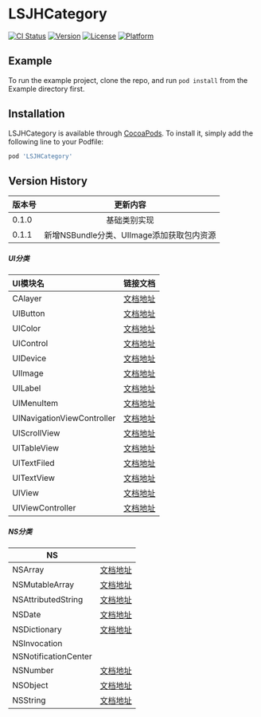 # LSJHCategory

[![CI Status](https://img.shields.io/travis/1228506851@qq.com/LSJHCategory.svg?style=flat)](https://travis-ci.org/1228506851@qq.com/LSJHCategory)
[![Version](https://img.shields.io/cocoapods/v/LSJHCategory.svg?style=flat)](https://cocoapods.org/pods/LSJHCategory)
[![License](https://img.shields.io/cocoapods/l/LSJHCategory.svg?style=flat)](https://cocoapods.org/pods/LSJHCategory)
[![Platform](https://img.shields.io/cocoapods/p/LSJHCategory.svg?style=flat)](https://cocoapods.org/pods/LSJHCategory)

## Example

To run the example project, clone the repo, and run `pod install` from the Example directory first.

## Installation

LSJHCategory is available through [CocoaPods](https://cocoapods.org). To install
it, simply add the following line to your Podfile:

```ruby
pod 'LSJHCategory'
```

## Version History

| 版本号 | 更新内容 |
| --- | :-: |
| 0.1.0 | 基础类别实现 |
| 0.1.1 | 新增NSBundle分类、UIImage添加获取包内资源  |

##### UI分类

| UI模块名 | 链接文档 |
| :-- | :-- |
| CAlayer | [文档地址](https://github.com/CreatSuns/LSJHCategory/blob/master/LSJHCategory/Classes/UI/CAlayer/CAlayer.md) |
| UIButton | [文档地址](https://github.com/CreatSuns/LSJHCategory/blob/master/LSJHCategory/Classes/UI/UIButton/UIButton.md) |
| UIColor | [文档地址](https://github.com/CreatSuns/LSJHCategory/blob/master/LSJHCategory/Classes/UI/UIColor/UIColor.md) |
| UIControl | [文档地址](https://github.com/CreatSuns/LSJHCategory/blob/master/LSJHCategory/Classes/UI/UIControl/UIControl.md) |
| UIDevice | [文档地址](https://github.com/CreatSuns/LSJHCategory/blob/master/LSJHCategory/Classes/UI/UIDevice/UIDevice.md) |
| UIImage | [文档地址](https://github.com/CreatSuns/LSJHCategory/blob/master/LSJHCategory/Classes/UI/UIImage/UIImage.md) |
| UILabel | [文档地址](https://github.com/CreatSuns/LSJHCategory/blob/master/LSJHCategory/Classes/UI/UILabel/UILabel.md) |
| UIMenuItem | [文档地址](https://github.com/CreatSuns/LSJHCategory/blob/master/LSJHCategory/Classes/UI/UIMenuItem/UIMenuItem.md) |
| UINavigationViewController | [文档地址](https://github.com/CreatSuns/LSJHCategory/blob/master/LSJHCategory/Classes/UI/UINavigationViewController/UINavigationViewController.md) |
| UIScrollView | [文档地址](https://github.com/CreatSuns/LSJHCategory/blob/master/LSJHCategory/Classes/UI/UIScrollView/UIScrollView.md) |
| UITableView | [文档地址](https://github.com/CreatSuns/LSJHCategory/blob/master/LSJHCategory/Classes/UI/UITableView/UITableView.md) |
| UITextFiled | [文档地址](https://github.com/CreatSuns/LSJHCategory/blob/master/LSJHCategory/Classes/UI/UITextFiled/UITextFiled.md) |
| UITextView | [文档地址](https://github.com/CreatSuns/LSJHCategory/blob/master/LSJHCategory/Classes/UI/UITextView/UITextView.md) |
| UIView | [文档地址](https://github.com/CreatSuns/LSJHCategory/blob/master/LSJHCategory/Classes/UI/UIView/UIView.md) |
| UIViewController | [文档地址](https://github.com/CreatSuns/LSJHCategory/blob/master/LSJHCategory/Classes/UI/UIViewController/UIViewController.md) |

##### NS分类

| NS |  |
| --- | --- |
| NSArray | [文档地址](https://github.com/CreatSuns/LSJHCategory/blob/master/LSJHCategory/Classes/Foundation/NSArray/NSArray.md) |
| NSMutableArray | [文档地址](https://github.com/CreatSuns/LSJHCategory/blob/master/LSJHCategory/Classes/Foundation/NSMutableArray/NSMutableArray.md) |
| NSAttributedString | [文档地址](https://github.com/CreatSuns/LSJHCategory/blob/master/LSJHCategory/Classes/Foundation/NSAttributedString/NSAttributedString.md) |
| NSDate | [文档地址](https://github.com/CreatSuns/LSJHCategory/blob/master/LSJHCategory/Classes/Foundation/NSDate/NSDate.md) |
| NSDictionary | [文档地址](https://github.com/CreatSuns/LSJHCategory/blob/master/LSJHCategory/Classes/Foundation/NSDictionary/NSDictionary.md) |
| NSInvocation |  |
| NSNotificationCenter |  |
| NSNumber | [文档地址](https://github.com/CreatSuns/LSJHCategory/blob/master/LSJHCategory/Classes/Foundation/NSNumber/NSNumber.md) |
| NSObject | [文档地址](https://github.com/CreatSuns/LSJHCategory/blob/master/LSJHCategory/Classes/Foundation/NSObject/NSObject.md) |
| NSString | [文档地址](https://github.com/CreatSuns/LSJHCategory/blob/master/LSJHCategory/Classes/Foundation/NSString/NSString.md) |


